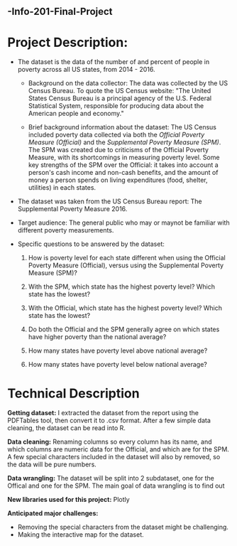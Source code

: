 ## -Info-201-Final-Project

# Project Description: 


- The dataset is the data of the number of and percent of people in poverty across all US states, from 2014 - 2016. 

  - Background on the data collector: The data was collected by the US Census Bureau. To quote the US Census website: "The United States Census Bureau is a principal agency of the U.S. Federal Statistical System, responsible for producing data about the American people and economy."
  
  - Brief background information about the dataset: The US Census included poverty data collected via both the _Official Poverty Measure (Official)_ and the _Supplemental Poverty Measure (SPM)_. The SPM was created due to criticisms of the Official Poverty Measure, with its shortcomings in measuring poverty level. Some key strengths of the SPM over the Official: it takes into account a person's cash income and non-cash benefits, and the amount of money a person spends on living expenditures (food, shelter, utilities) in each states.

- The dataset was taken from the US Census Bureau report: The Supplemental Poverty Measure 2016. 

- Target audience: The general public who may or maynot be familiar with different poverty measurements.

- Specific questions to be answered by the dataset:
  1. How is poverty level for each state different when using the Official Poverty Measure (Official), versus using the Supplemental Poverty Measure (SPM)?
  
  2. With the SPM, which state has the highest poverty level? Which state has the lowest?
  
  3. With the Official, which state has the highest poverty level? Which state has the lowest?
  
  4. Do both the Official and the SPM generally agree on which states have higher poverty than the national average?
  
  5. How many states have poverty level above national average?
  
  6. How many states have poverty level below national average?
  

# Technical Description

**Getting dataset:** I extracted the dataset from the report using the PDFTables tool, then convert it to .csv format. After a few simple data cleaning, the dataset can be read into R.

**Data cleaning:** Renaming columns so every column has its name, and which columns are numeric data for the Official, and which are for the SPM. A few special characters included in the dataset will also by removed, so the data will be pure numbers.

**Data wrangling:** The dataset will be split into 2 subdataset, one for the Offical and one for the SPM. The main goal of data wrangling is to find out 

**New libraries used for this project:** Plotly

**Anticipated major challenges:** 
- Removing the special characters from the dataset might be challenging. 
- Making the interactive map for the dataset. 



